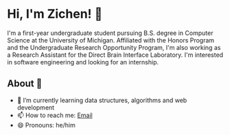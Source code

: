 # Hi, I'm Zichen! 👋

I'm a first-year undergraduate student pursuing B.S. degree in Computer Science at the University of Michigan. Affiliated with the Honors Program and the Undergraduate Research Opportunity Program, I'm also working as a Research Assistant for the Direct Brain Interface Laboratory. I'm interested in software engineering and looking for an internship. 

## About 📝

- 🌱 I’m currently learning data structures, algorithms and web development
- 📫 How to reach me: [Email](mailto:zhangzzc@umich.edu)
- 😄 Pronouns: he/him
